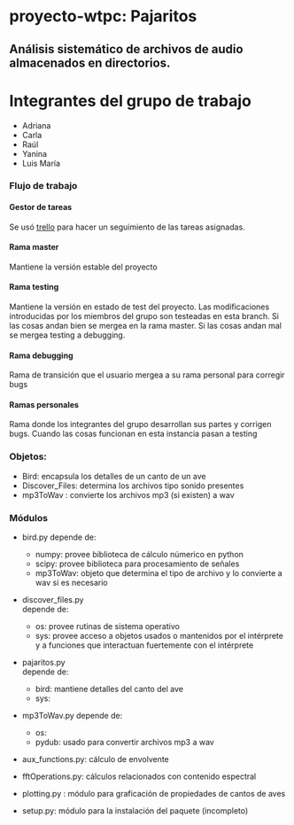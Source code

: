 # proyecto-wtpc: Pajaritos

## Análisis sistemático de archivos de audio almacenados en directorios.

# Integrantes del grupo de trabajo

* Adriana
* Carla
* Raúl 
* Yanina
* Luis María

### Flujo de trabajo

#### Gestor de tareas

Se usó [trello](https://trello.com/b/G4BWlpfO/pajaritos) para hacer un seguimiento de las
tareas asignadas.

#### Rama master
Mantiene la versión estable del proyecto

#### Rama testing
Mantiene la versión en estado de test del proyecto. Las modificaciones
introducidas por los miembros del grupo son testeadas en esta branch.
Si las cosas andan bien se mergea en la rama master. Si las cosas
andan mal se mergea testing a debugging. 

#### Rama debugging
Rama de transición que el usuario mergea a su rama personal para corregir
bugs


#### Ramas personales
Rama donde los integrantes del grupo desarrollan sus partes y corrigen bugs.
Cuando las cosas funcionan en esta instancia pasan a testing



### Objetos:

* Bird:  encapsula los detalles de un canto de un ave
* Discover_Files: determina los archivos tipo sonido presentes
* mp3ToWav : convierte los archivos mp3 (si existen) a wav 



### Módulos

* bird.py
   depende de:
   * numpy: provee biblioteca de cálculo númerico en python
   * scipy: provee biblioteca para procesamiento de señales
   * mp3ToWav: objeto que determina el tipo de archivo y lo
     convierte a wav si es necesario

* discover_files.py  
   depende de:
   * os: provee rutinas de sistema operativo
   * sys: provee acceso a objetos usados o mantenidos por el intérprete y a
     funciones que interactuan fuertemente con el intérprete

  

* pajaritos.py  
   depende de:
   * bird: mantiene detalles del canto del ave 
   * sys:


* mp3ToWav.py
   depende de:
   * os:
   * pydub: usado para convertir archivos mp3 a wav

* aux_functions.py: cálculo de envolvente

* fftOperations.py: cálculos relacionados con contenido espectral 

* plotting.py : módulo para graficación  de propiedades de cantos de aves

* setup.py: módulo para la instalación del paquete (incompleto)

